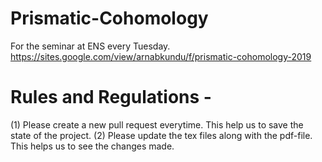 # Prismatic-Cohomology
For the seminar at ENS every Tuesday.
https://sites.google.com/view/arnabkundu/f/prismatic-cohomology-2019

# Rules and Regulations - 
(1) Please create a new pull request everytime. This help us to save the state of the project.
(2) Please update the tex files along with the pdf-file. This helps us to see the changes made.
